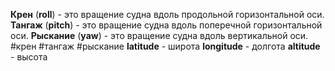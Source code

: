 **Крен** (**roll**) - это вращение судна вдоль продольной горизонтальной оси.
**Тангаж** (**pitch**) - это вращение судна вдоль поперечной горизонтальной оси.
**Рыскание** (**yaw**) - это вращение судна вдоль вертикальной оси.
#крен #тангаж #рыскание
**latitude** - широта
**longitude** - долгота
**altitude** - высота